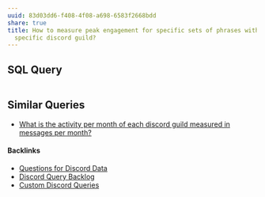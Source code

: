 ```yaml
---
uuid: 83d03dd6-f408-4f08-a698-6583f2668bdd
share: true
title: How to measure peak engagement for specific sets of phrases within a
  specific discord guild?
---
```

## SQL Query
``` SQL

```


## Similar Queries

* [What is the activity per month of each discord guild measured in messages per month?](../edb39918-b02f-4ee7-b2b2-d902c8370412)

#### Backlinks

* [Questions for Discord Data](/46abc67b-bbe7-4800-82f5-f08d4c457ef0)
* [Discord Query Backlog](/5e079c99-f189-4078-8330-da0ca4be0a3c)
* [Custom Discord Queries](/e6a11823-9bc7-43d8-9a1e-6fbd2e28c99f)